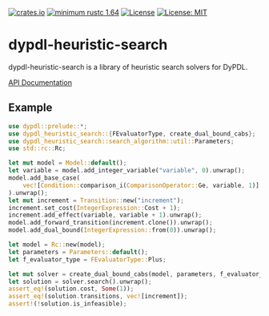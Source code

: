 [![crates.io](https://img.shields.io/crates/v/dypdl-heuristic-search)](https://crates.io/crates/dypdl-heuristic-search)
[![minimum rustc 1.64](https://img.shields.io/badge/rustc-1.64+-blue.svg)](https://rust-lang.github.io/rfcs/2495-min-rust-version.html)
[![License](https://img.shields.io/badge/License-Apache%202.0-blue.svg)](https://opensource.org/licenses/Apache-2.0)
[![License: MIT](https://img.shields.io/badge/License-MIT-yellow.svg)](https://opensource.org/licenses/MIT)

# dypdl-heuristic-search

dypdl-heuristic-search is a library of heuristic search solvers for DyPDL.

[API Documentation](https://docs.rs/dypdl-heuristic-search)

## Example

```rust
use dypdl::prelude::*;
use dypdl_heuristic_search::{FEvaluatorType, create_dual_bound_cabs};
use dypdl_heuristic_search::search_algorithm::util::Parameters;
use std::rc::Rc;

let mut model = Model::default();
let variable = model.add_integer_variable("variable", 0).unwrap();
model.add_base_case(
    vec![Condition::comparison_i(ComparisonOperator::Ge, variable, 1)]
).unwrap();
let mut increment = Transition::new("increment");
increment.set_cost(IntegerExpression::Cost + 1);
increment.add_effect(variable, variable + 1).unwrap();
model.add_forward_transition(increment.clone()).unwrap();
model.add_dual_bound(IntegerExpression::from(0)).unwrap();

let model = Rc::new(model);
let parameters = Parameters::default();
let f_evaluator_type = FEvaluatorType::Plus;

let mut solver = create_dual_bound_cabs(model, parameters, f_evaluator_type, 1, false);
let solution = solver.search().unwrap();
assert_eq!(solution.cost, Some(1));
assert_eq!(solution.transitions, vec![increment]);
assert!(!solution.is_infeasible);
```

